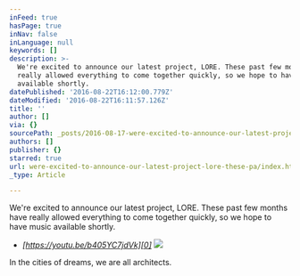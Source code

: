```yaml
---
inFeed: true
hasPage: true
inNav: false
inLanguage: null
keywords: []
description: >-
  We're excited to announce our latest project, LORE. These past few months have
  really allowed everything to come together quickly, so we hope to have music
  available shortly. 
datePublished: '2016-08-22T16:12:00.779Z'
dateModified: '2016-08-22T16:11:57.126Z'
title: ''
author: []
via: {}
sourcePath: _posts/2016-08-17-were-excited-to-announce-our-latest-project-lore-these-pa.md
authors: []
publisher: {}
starred: true
url: were-excited-to-announce-our-latest-project-lore-these-pa/index.html
_type: Article

---
```

We're excited to announce our latest project, LORE. These past few months have really allowed everything to come together quickly, so we hope to have music available shortly. 

* _[https://youtu.be/b405YC7jdVk][0]_
![](https://the-grid-user-content.s3-us-west-2.amazonaws.com/fbf8ff1c-7815-49b3-ad64-18b1a67875c3.jpg)

In the cities of dreams, we are all architects.

[0]: https://youtu.be/b405YC7jdVk